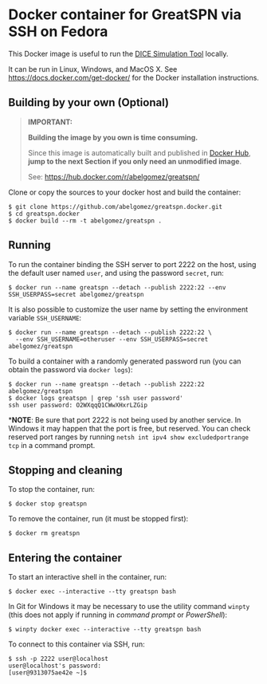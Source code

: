 # Docker container for GreatSPN via SSH on Fedora

This Docker image is useful to run the [DICE Simulation Tool](https://github.com/dice-project/DICE-Simulation) locally.

It can be run in Linux, Windows, and MacOS X. See https://docs.docker.com/get-docker/ for the Docker installation instructions.

## Building by your own (Optional)

> **IMPORTANT:**
>
> **Building the image by you own is time consuming.**
>
> Since this image is automatically built and published in [Docker Hub](https://hub.docker.com/r/abelgomez/greatspn/), **jump to the next Section if you only need an unmodified image**.
>
> See: https://hub.docker.com/r/abelgomez/greatspn/

Clone or copy the sources to your docker host and build the container:

```
$ git clone https://github.com/abelgomez/greatspn.docker.git 
$ cd greatspn.docker
$ docker build --rm -t abelgomez/greatspn .
```

## Running

To run the container binding the SSH server to port 2222 on the host, using the default user named `user`, and using the password `secret`, run:

```
$ docker run --name greatspn --detach --publish 2222:22 --env SSH_USERPASS=secret abelgomez/greatspn
```

It is also possible to customize the user name by setting the environment variable `SSH_USERNAME`:

```
$ docker run --name greatspn --detach --publish 2222:22 \
  --env SSH_USERNAME=otheruser --env SSH_USERPASS=secret abelgomez/greatspn
```

To build a container with a randomly generated password run (you can obtain the password via `docker logs`):

```
$ docker run --name greatspn --detach --publish 2222:22 abelgomez/greatspn
$ docker logs greatspn | grep 'ssh user password'
ssh user password: O2WXqqQ1CWwXHxrLZGip
```

***NOTE**: Be sure that port 2222 is not being used by another service. In Windows it may happen that the port is free, but reserved. You can check reserved port ranges by running `netsh int ipv4 show excludedportrange tcp` in a command prompt.


## Stopping and cleaning

To stop the container, run:

```
$ docker stop greatspn
```

To remove the container, run (it must be stopped first):

```
$ docker rm greatspn
```

## Entering the container

To start an interactive shell in the container, run:

```
$ docker exec --interactive --tty greatspn bash
```

In Git for Windows it may be necessary to use the utility command `winpty` (this does not apply if running in _command prompt_ or _PowerShell_):

```
$ winpty docker exec --interactive --tty greatspn bash
```

To connect to this container via SSH, run:

```
$ ssh -p 2222 user@localhost
user@localhost's password: 
[user@9313075ae42e ~]$ 
```
